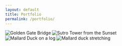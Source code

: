 ```yaml
---
layout: default
title: Portfolio
permalink: /portfolio/
---
```

<img src="/assets/images/IMG_1175.jpg" alt="Golden Gate Bridge">
<img src="/assets/images/IMG_1044.jpg" alt="Sutro Tower from the Sunset">
<img src="/assets/images/IMG_1120.jpg" alt="Mallard Duck on a log">
<img src="/assets/images/IMG_1060.jpg" alt="Mallard duck stretching">
